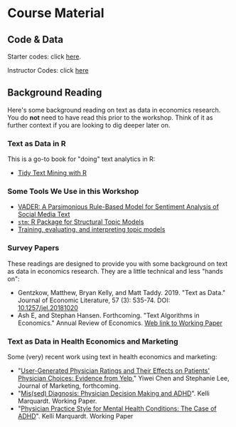 # Course Material

## Code & Data

Starter codes: click [here](https://github.com/deer-marketing-lab/2023-03-08-monash/raw/main/assets/starter_code.zip).

Instructor Codes: click [here](https://github.com/deer-marketing-lab/2023-03-08-monash/raw/main/assets/instructor.zip)


## Background Reading

Here's some background reading on text as data in economics research. 
You do **not** need to have read this prior to the workshop.
Think of it as further context if you are looking to dig deeper later on.

### Text as Data in R

This is a go-to book for "doing" text analytics in R:

* [Tidy Text Mining with R][tidytext]

### Some Tools We Use in this Workshop

* [VADER: A Parsimonious Rule-Based Model for Sentiment Analysis of Social Media Text](https://ojs.aaai.org/index.php/ICWSM/article/view/14550)
* [`stm`: R Package for Structural Topic Models](https://cran.r-project.org/web/packages/stm/vignettes/stmVignette.pdf) 
* [Training, evaluating, and interpreting topic models](https://juliasilge.com/blog/evaluating-stm/)

### Survey Papers

These readings are designed to provide you with some background on text as data in economics research.
They are a little technical and less "hands on":

* Gentzkow, Matthew, Bryan Kelly, and Matt Taddy. 2019. "Text as Data." Journal of Economic Literature, 57 (3): 535-74. DOI: [10.1257/jel.20181020](https://www.aeaweb.org/articles?id=10.1257/jel.20181020) 
* Ash E, and Stephan Hansen. Forthcoming. "Text Algorithms in Economics." Annual Review of Economics. [Web link to Working Paper](https://elliottash.com/wp-content/uploads/2022/08/annual_reviews_chapter-2022-08-16.pdf)

### Text as Data in Health Economics and Marketing

Some (very) recent work using text in health economics and marketing:

* "[User-Generated Physician Ratings and Their Effects on Patients' Physician Choices: Evidence from Yelp](https://journals.sagepub.com/doi/abs/10.1177/00222429221146511)," Yiwei Chen and Stephanie Lee, Journal of Marketing, forthcoming.
* "[Mis(sed) Diagnosis: Physician Decision Making and ADHD](https://www.kellimarquardt.com/s/Marquardt_JMP_Feb2023.pdf)". Kelli Marquardt. Working Paper.
* "[Physician Practice Style for Mental Health Conditions: The Case of ADHD](https://papers.ssrn.com/sol3/papers.cfm?abstract_id=4138462)". Kelli Marquardt. Working Paper

[tidytext]: https://www.tidytextmining.com/
